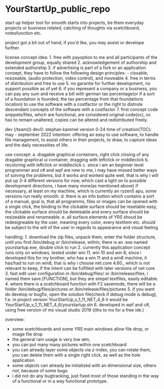 # YourStartUp_public_repo
start up helper tool for smooth starts into projects, be them everyday projects or business related, catching of thoughts via scetchboard, notesfunction etc.

project got a bit out of hand, if you'd like, you may assist or develope further.

license concept idea:
1.
free with payoption to me and all participants of the development group, equally shared
2.
acknowledgement of authorship and extended authorship
3.
if advertising is part of a fork or an application conzept, they have to follow the following design principles: - closable, resizeable, (audio protection, video control), and moveable
4.
free in terms of distribution and free to use
5.
no garantie for further development, no support possible as of yet
6.
if you represent a company or a business, you can pay any sum and receive a bill with german tax percentage(or if a sort of a foundation is founded, the tax percentage from that foundations location) to use the software with a costfactor or the right to distrute descendant concepts of the software with a costfactor
7.
first concept code snippets/files, which are functional, are considered original code(oc), oc has to remain unaltered, copies can be altered and redistributed freely.

dev (/team())
dev0: stephan kammel
version 0-24
time of creation(TOC): may - september 2022
intention:
offering an easy to use software, to handle file management, to assist others in their projects, to draw, to capture ideas and the daily necessities of life.

use concept:
a.
dragable graphical containers, right click closing of any dragable graphical ui container, dragging with leftclick or middleclick
b.
recoloring with leftclick or middleclick
c.
since i am an beginner level programmer and c# and wpf are new to me, i may have missed better ways of solving the problems, but it works
and worked quite well, that is why i will put up 3-4 different versions for now, which cast a light on to possible development directions,
i have many more(as mentioned above) if necessary, at least on my machine, which is currently an ryzen5 apu, some versions run really smooth.
d.
there is an info button which contains a sort of a manual, goal is, that all programms, files or images can be opened with a single click, the binding to the
clickable surface should be resetable easy, the clickable surface should be deleteable and every surface should be resizeable and renameable.
e.
all surface elements of YRS shoud be redesigneable by the user, meaning every color, every textitem etc. should be subject to the will of the user in regards to appearance and visual feeling

handling:
1.
download the zip files, unpack them, enter the folder structure, until you find /bin/debug or /bin/release, 
 within, there is an .exe named yourstartup.exe, double click to run
2.
currently this application concept runs only on windows, tested under win 11, win 10 and win 8, since i developed this for my brother, who has a win 11 and a win8 machine, it has/had to run on win8, that is why i choose net.core 4.60., which is not relevant to keep, if the intent can be fulfilled with later versions of net core
3.
fast edit user configuration in /bin/debug/files/ or /bin/release/files, i named them save.[FUNCTION], but they are simpel textfiles, easily editable.
4.
where there is a scetchboard function with F2 savemode, there will be a folder /bin/debug/files/pictures or /bin/release/files/pictures
5.
if you want do develop or bugfix, open the solution file(check if debug mode is debug), f.e. in project version YourStartUp_v_1_11_NET_4_6 it would be YourStartUp_v_1_11_NET_4_6/yourstartup.sln
6.
developed in wpf and c#, using free version of ms visual studio 2019 ((thx to ms for a free ide.)

overview:
- some scetchboards and some YRS main windows allow file drop, or image file drop
- the general ram usage is very low atm, 
- you can put many many pictures within one scetchboard
- you can already layer some objects via z-index, you can rotate them, you can delete them with a single right click, as well as the hole application
- some objects can already be initialized with an dimensional size, others not, because of some bugs.
- i did not do any bugtracking, just fixed most of those standing in the way of a functional or in a way functional prototype.

